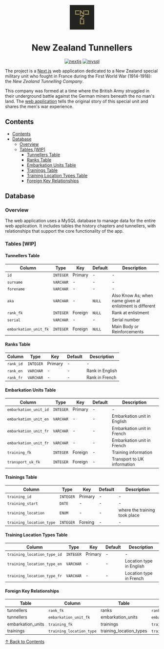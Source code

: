 <div align="center">
    <img width="80" height="80" src="./public/apple-touch-icon-114x114.png"/>
</div>
<h1 align="center">
    New Zealand Tunnellers
</h1>
<p align="center">
    <a href="https://github.com/vercel/next.js">
        <img src="https://img.shields.io/badge/Next-black?style=for-the-badge&logo=next.js&logoColor=white" alt="nextjs"></a>
    <a href="https://www.mysql.com/">
        <img src="https://img.shields.io/badge/mysql-4479A1.svg?style=for-the-badge&logo=mysql&logoColor=white" alt="mysql"></a>
</p>

The project is a [Next.js](https://github.com/vercel/next.js) web application dedicated to a New Zealand special military unit who fought in France during the First World War (1914-1918): the _New Zealand Tunnelling Company_.

This company was formed at a time where the British Army struggled in their underground battle against the German miners beneath the no man's land. The [web application](https://www.nztunnellers.com) tells the original story of this special unit and shares the men's war experience.

## Contents

- [Contents](#contents)
- [Database](#database)
  - [Overview](#overview)
  - [Tables \[WIP\]](#tables-wip)
    - [Tunnellers Table](#tunnellers-table)
    - [Ranks Table](#ranks-table)
    - [Embarkation Units Table](#embarkation-units-table)
    - [Trainings Table](#trainings-table)
    - [Training Location Types Table](#training-location-types-table)
    - [Foreign Key Relationships](#foreign-key-relationships)

## Database

### Overview

The web application uses a MySQL database to manage data for the entire web application. It includes tables the history chapters and tunnellers, with relationships that support the core functionality of the app.

### Tables [WIP]

#### Tunnellers Table

| Column                | Type      | Key     | Default | Description                                              |
| --------------------- | --------- | ------- | ------- | -------------------------------------------------------- |
| `id`                  | `INTEGER` | Primary | -       | -                                                        |
| `surname`             | `VARCHAR` | -       | -       | -                                                        |
| `forename`            | `VARCHAR` | -       | -       | -                                                        |
| `aka`                 | `VARCHAR` | -       | `NULL`  | Also Know As; when name given at enlistment is different |
| `rank_fk`             | `INTEGER` | Foreign | `NULL`  | Rank at enlistment                                       |
| `serial`              | `VARCHAR` | -       | -       | Serial number                                            |
| `embarkation_unit_fk` | `INTEGER` | Foreign | `NULL`  | Main Body or Reinforcements                              |

#### Ranks Table

| Column    | Type      | Key     | Default | Description     |
| --------- | --------- | ------- | ------- | --------------- |
| `rank_id` | `INTEGER` | Primary | -       | -               |
| `rank_en` | `VARCHAR` | -       | -       | Rank in English |
| `rank_fr` | `VARCHAR` | -       | -       | Rank in French  |

#### Embarkation Units Table

| Column                | Type      | Key     | Default | Description                 |
| --------------------- | --------- | ------- | ------- | --------------------------- |
| `embarkation_unit_id` | `INTEGER` | Primary | -       | -                           |
| `embarkation_unit_en` | `VARCHAR` | -       | -       | Embarkation unit in English |
| `embarkation_unit_fr` | `VARCHAR` | -       | -       | Embarkation unit in French  |
| `embarkation_unit_fr` | `VARCHAR` | -       | -       | Embarkation unit in French  |
| `training_fk`         | `INTEGER` | Foreign | -       | Training information        |
| `transport_uk_fk`     | `INTEGER` | Foreign | -       | Transport to UK information |

#### Trainings Table

| Column                   | Type      | Key     | Default | Description                   |
| ------------------------ | --------- | ------- | ------- | ----------------------------- |
| `training_id`            | `INTEGER` | Primary | -       | -                             |
| `training_start`         | `DATE`    | -       | -       | -                             |
| `training_location`      | `ENUM`    | -       | -       | where the training took place |
| `training_location_type` | `INTEGER` | Foreing | -       | -                             |

#### Training Location Types Table

| Column                      | Type      | Key     | Default | Description              |
| --------------------------- | --------- | ------- | ------- | ------------------------ |
| `training_location_type_id` | `INTEGER` | Primary | -       | -                        |
| `training_location_type_en` | `VARCHAR` | -       | -       | Location type in English |
| `training_location_type_fr` | `VARCHAR` | -       | -       | Location type in French  |

#### Foreign Key Relationships

| Table             | Column                   | Table                   | Column                      |
| ----------------- | ------------------------ | ----------------------- | --------------------------- |
| tunnellers        | `rank_fk`                | ranks                   | `rank_id`                   |
| tunnellers        | `embarkation_unit_fk`    | embarkation_units       | `embarkation_unit_id`       |
| embarkation_units | `training_fk`            | trainings               | `training_id`               |
| trainings         | `training_location_type` | training_location_types | `training_location_type_id` |

[↑ Back to Contents](#contents)

